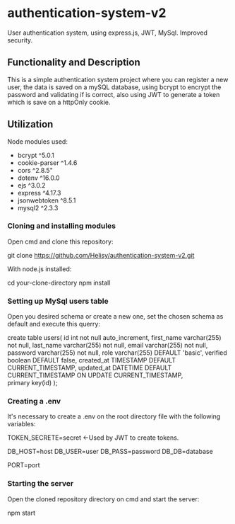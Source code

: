 # authentication-system-v2
User authentication system, using express.js, JWT, MySql. Improved security.
## Functionality and Description

This is a simple authentication system project where you can register a new user, the data is saved on a mySQL database, using bcrypt to encrypt the password and validating if is correct, also using JWT to generate a token which is save on a httpOnly cookie.
## Utilization

Node modules used:
- bcrypt ^5.0.1
- cookie-parser ^1.4.6
- cors ^2.8.5"
- dotenv ^16.0.0
- ejs ^3.0.2
- express ^4.17.3
- jsonwebtoken ^8.5.1
- mysql2 ^2.3.3

### Cloning and installing modules

Open cmd and clone this repository:

git clone https://github.com/Helisy/authentication-system-v2.git

With node.js installed:

cd your-clone-directory
npm install

### Setting up MySql users table

Open you desired schema or create a new one, set the chosen schema as default and execute this querry:

create table users(
id int not null auto_increment,
first_name varchar(255) not null,
last_name varchar(255) not null,
email varchar(255) not null,
password varchar(255) not null,
role varchar(255) DEFAULT 'basic',
verified boolean DEFAULT false,
created_at TIMESTAMP DEFAULT CURRENT_TIMESTAMP,
updated_at DATETIME DEFAULT CURRENT_TIMESTAMP ON UPDATE CURRENT_TIMESTAMP,  
primary key(id)
);

### Creating a .env

It's necessary to create a .env on the root directory file with the following variables:

TOKEN_SECRETE=secret <-Used by JWT to create tokens.

DB_HOST=host
DB_USER=user
DB_PASS=password
DB_DB=database

PORT=port

### Starting the server

Open the cloned repository directory on cmd and start the server:

npm start
